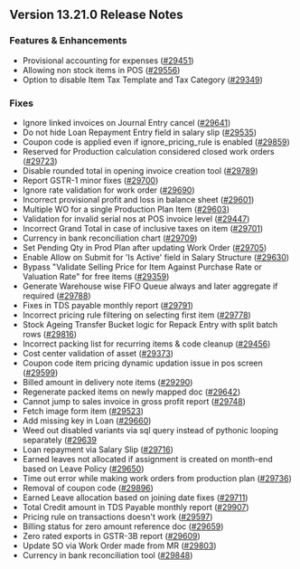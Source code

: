 ## Version 13.21.0 Release Notes

### Features & Enhancements

- Provisional accounting for expenses ([#29451](https://github.com/frappe/erpnext/pull/29451))
- Allowing non stock items in POS ([#29556](https://github.com/frappe/erpnext/pull/29556))
- Option to disable Item Tax Template and Tax Category ([#29349](https://github.com/frappe/erpnext/pull/29349))

### Fixes

- Ignore linked invoices on Journal Entry cancel ([#29641](https://github.com/frappe/erpnext/pull/29641))
- Do not hide Loan Repayment Entry field in salary slip ([#29535](https://github.com/frappe/erpnext/pull/29535))
- Coupon code is applied even if ignore_pricing_rule is enabled ([#29859](https://github.com/frappe/erpnext/pull/29859))
- Reserved for Production calculation considered closed work orders ([#29723](https://github.com/frappe/erpnext/pull/29723))
- Disable rounded total in opening invoice creation tool ([#29789](https://github.com/frappe/erpnext/pull/29789))
- Report GSTR-1 minor fixes ([#29700](https://github.com/frappe/erpnext/pull/29700))
- Ignore rate validation for work order ([#29690](https://github.com/frappe/erpnext/pull/29690))
- Incorrect provisional profit and loss in balance sheet ([#29601](https://github.com/frappe/erpnext/pull/29601))
- Multiple WO for a single Production Plan Item ([#29603](https://github.com/frappe/erpnext/pull/29603))
- Validation for invalid serial nos at POS invoice level ([#29447](https://github.com/frappe/erpnext/pull/29447))
- Incorrect Grand Total in case of inclusive taxes on item ([#29701](https://github.com/frappe/erpnext/pull/29701))
- Currency in bank reconciliation chart ([#29709](https://github.com/frappe/erpnext/pull/29709))
- Set Pending Qty in Prod Plan after updating Work Order ([#29705](https://github.com/frappe/erpnext/pull/29705))
- Enable Allow on Submit for 'Is Active' field in Salary Structure ([#29630](https://github.com/frappe/erpnext/pull/29630))
- Bypass "Validate Selling Price for Item Against Purchase Rate or Valuation Rate" for free items ([#29359](https://github.com/frappe/erpnext/pull/29359))
- Generate Warehouse wise FIFO Queue always and later aggregate if required ([#29788](https://github.com/frappe/erpnext/pull/29788))
- Fixes in TDS payable monthly report ([#29791](https://github.com/frappe/erpnext/pull/29791))
- Incorrect pricing rule filtering on selecting first item ([#29778](https://github.com/frappe/erpnext/pull/29778))
- Stock Ageing Transfer Bucket logic for Repack Entry with split batch rows ([#29816](https://github.com/frappe/erpnext/pull/29816))
- Incorrect packing list for recurring items & code cleanup ([#29456](https://github.com/frappe/erpnext/pull/29456))
- Cost center validation of asset ([#29373](https://github.com/frappe/erpnext/pull/29373))
- Coupon code item pricing dynamic updation issue in pos screen ([#29599](https://github.com/frappe/erpnext/pull/29599))
- Billed amount in delivery note items ([#29290](https://github.com/frappe/erpnext/pull/29290))
- Regenerate packed items on newly mapped doc  ([#29642](https://github.com/frappe/erpnext/pull/29642))
- Cannot jump to sales invoice in gross profit report  ([#29748](https://github.com/frappe/erpnext/pull/29748))
- Fetch image form item ([#29523](https://github.com/frappe/erpnext/pull/29523))
- Add missing key in Loan ([#29660](https://github.com/frappe/erpnext/pull/29660))
- Weed out disabled variants via sql query instead of pythonic looping separately ([#29639](https://github.com/frappe/erpnext/pull/29639 ())
- Loan repayment via Salary Slip ([#29716](https://github.com/frappe/erpnext/pull/29716))
- Earned leaves not allocated if assignment is created on month-end based on Leave Policy ([#29650](https://github.com/frappe/erpnext/pull/29650))
- Time out error while making work orders from production plan ([#29736](https://github.com/frappe/erpnext/pull/29736))
- Removal of coupon code ([#29896](https://github.com/frappe/erpnext/pull/29896))
- Earned Leave allocation based on joining date fixes ([#29711](https://github.com/frappe/erpnext/pull/29711))
- Total Credit amount in TDS Payable monthly report ([#29907](https://github.com/frappe/erpnext/pull/29907))
- Pricing rule on transactions doesn't work ([#29597](https://github.com/frappe/erpnext/pull/29597))
- Billing status for zero amount reference doc ([#29659](https://github.com/frappe/erpnext/pull/29659))
- Zero rated exports in GSTR-3B report ([#29609](https://github.com/frappe/erpnext/pull/29609))
- Update SO via Work Order made from MR ([#29803](https://github.com/frappe/erpnext/pull/29803))
- Currency in bank reconciliation tool ([#29848](https://github.com/frappe/erpnext/pull/29848))